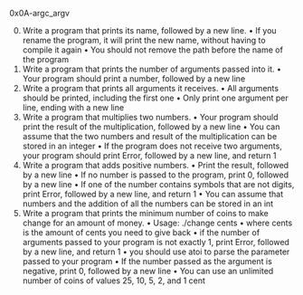 0x0A-argc_argv

0.	Write a program that prints its name, followed by a new line.
•	If you rename the program, it will print the new name, without having to compile it again
•	You should not remove the path before the name of the program
1.	Write a program that prints the number of arguments passed into it.
•	Your program should print a number, followed by a new line
2.	Write a program that prints all arguments it receives.
•	All arguments should be printed, including the first one
•	Only print one argument per line, ending with a new line
3.	Write a program that multiplies two numbers.
•	Your program should print the result of the multiplication, followed by a new line
•	You can assume that the two numbers and result of the multiplication can be stored in an integer
•	If the program does not receive two arguments, your program should print Error, followed by a new line, and return 1
4.	Write a program that adds positive numbers.
•	Print the result, followed by a new line
•	If no number is passed to the program, print 0, followed by a new line
•	If one of the number contains symbols that are not digits, print Error, followed by a new line, and return 1
•	You can assume that numbers and the addition of all the numbers can be stored in an int
5.	Write a program that prints the minimum number of coins to make change for an amount of money.
•	Usage: ./change cents
•	where cents is the amount of cents you need to give back
•	if the number of arguments passed to your program is not exactly 1, print Error, followed by a new line, and return 1
•	you should use atoi to parse the parameter passed to your program
•	If the number passed as the argument is negative, print 0, followed by a new line
•	You can use an unlimited number of coins of values 25, 10, 5, 2, and 1 cent
